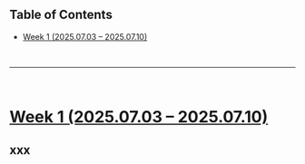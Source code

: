 
<p id="table"></p>

## Table of Contents

- <a href="#1"> Week 1 (2025.07.03 – 2025.07.10)
<br/>

------

<br/>

<p id="1"></p>

# <a href="#table">Week 1 (2025.07.03 – 2025.07.10)</a>

## xxx

